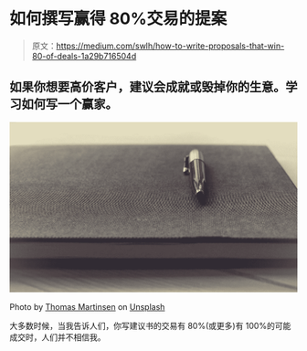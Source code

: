 # 如何撰写赢得 80%交易的提案

> 原文：<https://medium.com/swlh/how-to-write-proposals-that-win-80-of-deals-1a29b716504d>

## 如果你想要高价客户，建议会成就或毁掉你的生意。学习如何写一个赢家。

![](img/f939b9237c8bb6e494d438f50bf98d16.png)

Photo by [Thomas Martinsen](https://unsplash.com/photos/4H9IuFBIpYM?utm_source=unsplash&utm_medium=referral&utm_content=creditCopyText) on [Unsplash](https://unsplash.com/search/photos/writing?utm_source=unsplash&utm_medium=referral&utm_content=creditCopyText)

大多数时候，当我告诉人们，你写建议书的交易有 80%(或更多)有 100%的可能成交时，人们并不相信我。